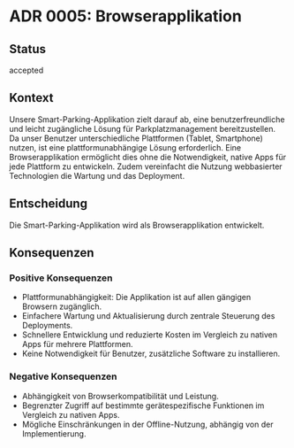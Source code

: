 # ADR 0005: Browserapplikation

## Status

accepted

## Kontext

Unsere Smart-Parking-Applikation zielt darauf ab, eine benutzerfreundliche und leicht zugängliche Lösung für Parkplatzmanagement bereitzustellen. Da unser Benutzer unterschiedliche Plattformen (Tablet, Smartphone) nutzen, ist eine plattformunabhängige Lösung erforderlich. Eine Browserapplikation ermöglicht dies ohne die Notwendigkeit, native Apps für jede Plattform zu entwickeln. Zudem vereinfacht die Nutzung webbasierter Technologien die Wartung und das Deployment.

## Entscheidung

Die Smart-Parking-Applikation wird als Browserapplikation entwickelt.

## Konsequenzen

### Positive Konsequenzen

- Plattformunabhängigkeit: Die Applikation ist auf allen gängigen Browsern zugänglich.
- Einfachere Wartung und Aktualisierung durch zentrale Steuerung des Deployments.
- Schnellere Entwicklung und reduzierte Kosten im Vergleich zu nativen Apps für mehrere Plattformen.
- Keine Notwendigkeit für Benutzer, zusätzliche Software zu installieren.

### Negative Konsequenzen

- Abhängigkeit von Browserkompatibilität und Leistung.
- Begrenzter Zugriff auf bestimmte gerätespezifische Funktionen im Vergleich zu nativen Apps.
- Mögliche Einschränkungen in der Offline-Nutzung, abhängig von der Implementierung.
